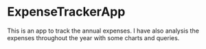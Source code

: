 # ExpenseTrackerApp
This is an app to track the annual expenses. I have also analysis the expenses throughout the year with some charts and queries.
